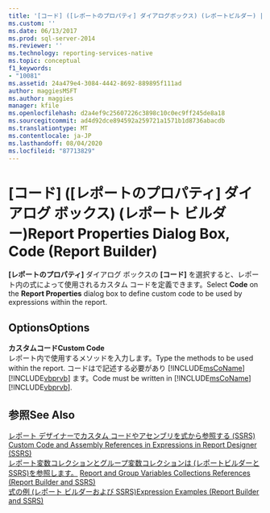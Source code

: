 ```yaml
---
title: '[コード] ([レポートのプロパティ] ダイアログボックス) (レポートビルダー) |Microsoft Docs'
ms.custom: ''
ms.date: 06/13/2017
ms.prod: sql-server-2014
ms.reviewer: ''
ms.technology: reporting-services-native
ms.topic: conceptual
f1_keywords:
- "10081"
ms.assetid: 24a479e4-3084-4442-8692-889895f111ad
author: maggiesMSFT
ms.author: maggies
manager: kfile
ms.openlocfilehash: d2a4ef9c25607226c3898c10c0ec9ff245de8a18
ms.sourcegitcommit: ad4d92dce894592a259721a1571b1d8736abacdb
ms.translationtype: MT
ms.contentlocale: ja-JP
ms.lasthandoff: 08/04/2020
ms.locfileid: "87713829"
---
```

# <a name="report-properties-dialog-box-code-report-builder"></a><span data-ttu-id="074fa-102">[コード] ([レポートのプロパティ] ダイアログ ボックス) (レポート ビルダー)</span><span class="sxs-lookup"><span data-stu-id="074fa-102">Report Properties Dialog Box, Code (Report Builder)</span></span>
  <span data-ttu-id="074fa-103">**[レポートのプロパティ]** ダイアログ ボックスの **[コード]** を選択すると、レポート内の式によって使用されるカスタム コードを定義できます。</span><span class="sxs-lookup"><span data-stu-id="074fa-103">Select **Code** on the **Report Properties** dialog box to define custom code to be used by expressions within the report.</span></span>  
  
## <a name="options"></a><span data-ttu-id="074fa-104">Options</span><span class="sxs-lookup"><span data-stu-id="074fa-104">Options</span></span>  
 <span data-ttu-id="074fa-105">**カスタムコード**</span><span class="sxs-lookup"><span data-stu-id="074fa-105">**Custom Code**</span></span>  
 <span data-ttu-id="074fa-106">レポート内で使用するメソッドを入力します。</span><span class="sxs-lookup"><span data-stu-id="074fa-106">Type the methods to be used within the report.</span></span> <span data-ttu-id="074fa-107">コードはで記述する必要があり [!INCLUDE[msCoName](../includes/msconame-md.md)] [!INCLUDE[vbprvb](../includes/vbprvb-md.md)] ます。</span><span class="sxs-lookup"><span data-stu-id="074fa-107">Code must be written in [!INCLUDE[msCoName](../includes/msconame-md.md)] [!INCLUDE[vbprvb](../includes/vbprvb-md.md)].</span></span>  
  
## <a name="see-also"></a><span data-ttu-id="074fa-108">参照</span><span class="sxs-lookup"><span data-stu-id="074fa-108">See Also</span></span>  
 <span data-ttu-id="074fa-109">[レポート デザイナーでカスタム コードやアセンブリを式から参照する (SSRS)](report-design/custom-code-and-assembly-references-in-expressions-in-report-designer-ssrs.md) </span><span class="sxs-lookup"><span data-stu-id="074fa-109">[Custom Code and Assembly References in Expressions in Report Designer &#40;SSRS&#41;](report-design/custom-code-and-assembly-references-in-expressions-in-report-designer-ssrs.md) </span></span>  
 <span data-ttu-id="074fa-110">[レポート変数コレクションとグループ変数コレクションは &#40;レポートビルダーと SSRS&#41;を参照します。](report-design/built-in-collections-report-and-group-variables-references-report-builder.md) </span><span class="sxs-lookup"><span data-stu-id="074fa-110">[Report and Group Variables Collections References &#40;Report Builder and SSRS&#41;](report-design/built-in-collections-report-and-group-variables-references-report-builder.md) </span></span>  
 [<span data-ttu-id="074fa-111">式の例 (レポート ビルダーおよび SSRS)</span><span class="sxs-lookup"><span data-stu-id="074fa-111">Expression Examples &#40;Report Builder and SSRS&#41;</span></span>](report-design/expression-examples-report-builder-and-ssrs.md)  
  
  
